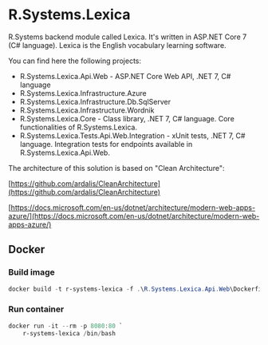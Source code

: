 # R.Systems.Lexica

R.Systems backend module called Lexica. It's written in ASP.NET Core 7 (C# language). Lexica is the English vocabulary learning software.

You can find here the following projects:

- R.Systems.Lexica.Api.Web - ASP.NET Core Web API, .NET 7, C# language
- R.Systems.Lexica.Infrastructure.Azure
- R.Systems.Lexica.Infrastructure.Db.SqlServer
- R.Systems.Lexica.Infrastructure.Wordnik
- R.Systems.Lexica.Core - Class library, .NET 7, C# language. Core functionalities of R.Systems.Lexica.
- R.Systems.Lexica.Tests.Api.Web.Integration - xUnit tests, .NET 7, C# language. Integration tests for endpoints available in R.Systems.Lexica.Api.Web.

The architecture of this solution is based on "Clean Architecture":

[https://github.com/ardalis/CleanArchitecture](https://github.com/ardalis/CleanArchitecture)

[https://docs.microsoft.com/en-us/dotnet/architecture/modern-web-apps-azure/](https://docs.microsoft.com/en-us/dotnet/architecture/modern-web-apps-azure/)

## Docker

### Build image

```powershell
docker build -t r-systems-lexica -f .\R.Systems.Lexica.Api.Web\Dockerfile .
```

### Run container

```powershell
docker run -it --rm -p 8080:80 `
    r-systems-lexica /bin/bash
```
